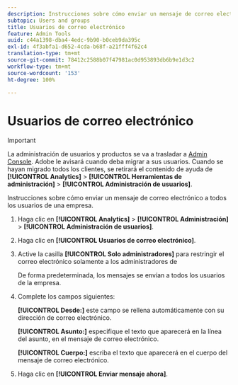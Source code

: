```yaml
---
description: Instrucciones sobre cómo enviar un mensaje de correo electrónico a todos los usuarios de una empresa.
subtopic: Users and groups
title: Usuarios de correo electrónico
feature: Admin Tools
uuid: c44a1398-dba4-4edc-9b90-b0ceb9da395c
exl-id: 4f3abfa1-d652-4cda-b68f-a21fff4f62c4
translation-type: tm+mt
source-git-commit: 78412c2588b07f47981ac0d953893db6b9e1d3c2
workflow-type: tm+mt
source-wordcount: '153'
ht-degree: 100%

---
```


# Usuarios de correo electrónico

>[!IMPORTANT]
>
>La administración de usuarios y productos se va a trasladar a [Admin Console](https://helpx.adobe.com/es/enterprise/using/admin-console.html). Adobe le avisará cuando deba migrar a sus usuarios. Cuando se hayan migrado todos los clientes, se retirará el contenido de ayuda de **[!UICONTROL Analytics]** > **[!UICONTROL Herramientas de administración]** > **[!UICONTROL Administración de usuarios]**.

Instrucciones sobre cómo enviar un mensaje de correo electrónico a todos los usuarios de una empresa.

1. Haga clic en **[!UICONTROL Analytics]** > **[!UICONTROL Administración]** > **[!UICONTROL Administración de usuarios]**.
1. Haga clic en **[!UICONTROL Usuarios de correo electrónico]**.
1. Active la casilla **[!UICONTROL Solo administradores]** para restringir el correo electrónico solamente a los administradores de

   De forma predeterminada, los mensajes se envían a todos los usuarios de la empresa.
1. Complete los campos siguientes:

   **[!UICONTROL Desde:]** este campo se rellena automáticamente con su dirección de correo electrónico.

   **[!UICONTROL Asunto:]** especifique el texto que aparecerá en la línea del asunto, en el mensaje de correo electrónico.

   **[!UICONTROL Cuerpo:]** escriba el texto que aparecerá en el cuerpo del mensaje de correo electrónico.
1. Haga clic en **[!UICONTROL Enviar mensaje ahora]**.
